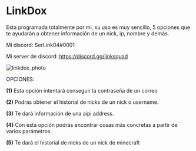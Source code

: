 # LinkDox
Esta programada totalmente por mi, su uso es muy sencillo, 5 opciones que te ayudarán a obtener información de un nick, ip, nombre y demás.

Mi discord: SerLink04#0001

Mi server de discord: https://discord.gg/linksquad

![linkdox_photo](https://user-images.githubusercontent.com/66963108/99462453-02fb6480-2934-11eb-8047-a05a0f28ae1c.PNG)


OPCIONES:

**(1)** Esta opción intentará conseguir la contraseña de un correo

**(2)** Podrás obtener el historial de nicks de un nick o username.

**(3)** Te dará información de una aipi address.

**(4)** Con esta opción podrás encontrar cosas más concretas a partir de varios parámetros.

**(5)** Te dará el historial de nicks de un nick de minecraft

 
